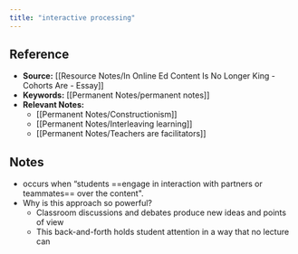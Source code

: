 ```yaml
---
title: "interactive processing"
---
```

## Reference
- **Source:** [[Resource Notes/In Online Ed Content Is No Longer King - Cohorts Are - Essay]]
- **Keywords:** [[Permanent Notes/permanent notes]]
- **Relevant Notes:** 
	- [[Permanent Notes/Constructionism]]
	- [[Permanent Notes/Interleaving learning]]
	- [[Permanent Notes/Teachers are facilitators]]
## Notes
+ occurs when “students ==engage in interaction with partners or teammates== over the content".
+ Why is this approach so powerful?
	+ Classroom discussions and debates produce new ideas and points of view
	+ This back-and-forth holds student attention in a way that no lecture can
